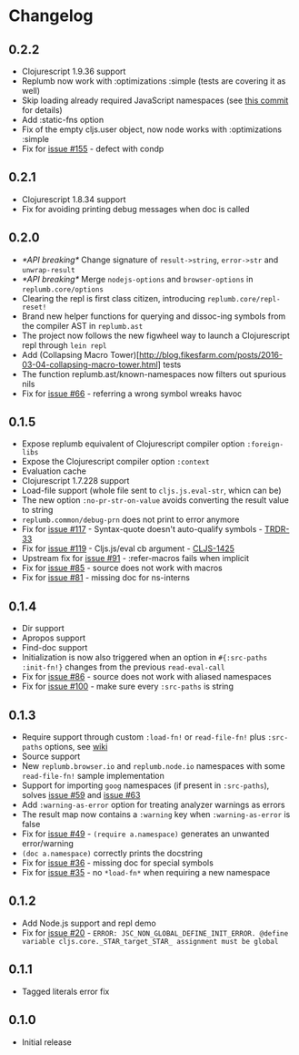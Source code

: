 # Changelog

## 0.2.2

- Clojurescript 1.9.36 support
- Replumb now work with :optimizations :simple (tests are covering it as well)
- Skip loading already required JavaScript namespaces (see [this commit](https://github.com/Lambda-X/replumb/commit/5e0428c7088712108d6199d52329740fdeeb108a) for details)
- Add :static-fns option
- Fix of the empty cljs.user object, now node works with :optimizations :simple
- Fix for [issue #155](https://github.com/Lambda-X/replumb/issues/155) - defect with condp

## 0.2.1
- Clojurescript 1.8.34 support
- Fix for avoiding printing debug messages when doc is called

## 0.2.0

- _\*API breaking\*_ Change signature of `result->string`, `error->str` and `unwrap-result`
- _\*API breaking\*_ Merge `nodejs-options` and `browser-options` in `replumb.core/options` 
- Clearing the repl is first class citizen, introducing `replumb.core/repl-reset!`
- Brand new helper functions for querying and dissoc-ing symbols from the compiler AST in `replumb.ast`
- The project now follows the new figwheel way to launch a Clojurescript repl through `lein repl`
- Add (Collapsing Macro Tower)[http://blog.fikesfarm.com/posts/2016-03-04-collapsing-macro-tower.html] tests
- The function replumb.ast/known-namespaces now filters out spurious nils
- Fix for [issue #66](https://github.com/Lambda-X/replumb/issues/66) - referring a wrong symbol wreaks havoc

## 0.1.5
- Expose replumb equivalent of Clojurescript compiler option `:foreign-libs`
- Expose the Clojurescript compiler option `:context`
- Evaluation cache
- Clojurescript 1.7.228 support
- Load-file support (whole file sent to `cljs.js.eval-str`, whicn can be)
- The new option `:no-pr-str-on-value` avoids converting the result value to string
- `replumb.common/debug-prn` does not print to error anymore
- Fix for [issue #117](https://github.com/Lambda-X/replumb/issues/117) - Syntax-quote doesn't auto-qualify symbols - [TRDR-33](http://dev.clojure.org/jira/browse/TRDR-33)
- Fix for [issue #119](https://github.com/Lambda-X/replumb/issues/119) - Cljs.js/eval cb argument - [CLJS-1425](http://dev.clojure.org/jira/browse/CLJS-1425)
- Upstream fix for [issue #91](https://github.com/ScalaConsultants/replumb/issues/91) - :refer-macros fails when implicit
- Fix for [issue #85](https://github.com/ScalaConsultants/replumb/issues/85) - source does not work with macros
- Fix for [issue #81](https://github.com/ScalaConsultants/replumb/issues/81) - missing doc for ns-interns

## 0.1.4
- Dir support
- Apropos support
- Find-doc support
- Initialization is now also triggered when an option in `#{:src-paths :init-fn!}` changes from the previous `read-eval-call`
- Fix for [issue #86](https://github.com/ScalaConsultants/replumb/issues/86) - source does not work with aliased namespaces
- Fix for [issue #100](https://github.com/ScalaConsultants/replumb/issues/100) - make sure every `:src-paths` is string

## 0.1.3
- Require support through custom `:load-fn!` or `read-file-fn!` plus `:src-paths` options, see [wiki](https://github.com/ScalaConsultants/replumb/wiki/Require-and-providing-source-files)
- Source support
- New `replumb.browser.io` and `replumb.node.io` namespaces with some `read-file-fn!` sample implementation
- Support for importing `goog` namespaces (if present in `:src-paths`), solves [issue #59](https://github.com/ScalaConsultants/replumb/issues/59) and [issue #63](https://github.com/ScalaConsultants/replumb/issues/63)
- Add `:warning-as-error` option for treating analyzer warnings as errors
- The result map now contains a `:warning` key when `:warning-as-error` is false
- Fix for [issue #49](https://github.com/ScalaConsultants/replumb/issues/49) - `(require a.namespace)` generates an unwanted error/warning
- `(doc a.namespace)` correctly prints the docstring
- Fix for [issue #36](https://github.com/ScalaConsultants/replumb/issues/36) - missing doc for special symbols
- Fix for [issue #35](https://github.com/ScalaConsultants/replumb/issues/35) - no `*load-fn*` when requiring a new namespace

## 0.1.2
- Add Node.js support and repl demo
- Fix for [issue #20](https://github.com/ScalaConsultants/replumb/issues/20) - `ERROR: JSC_NON_GLOBAL_DEFINE_INIT_ERROR. @define variable cljs.core._STAR_target_STAR_ assignment must be global`

## 0.1.1
- Tagged literals error fix

## 0.1.0
- Initial release
